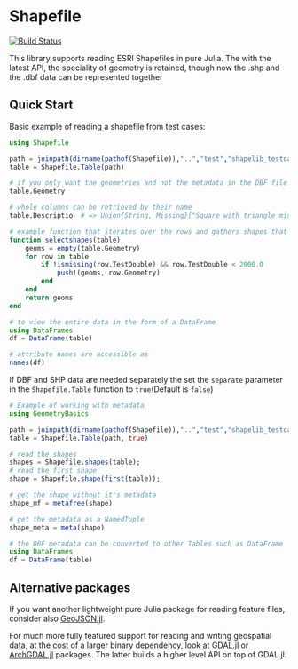 # Shapefile

[![Build Status](https://travis-ci.org/JuliaGeo/Shapefile.jl.svg)](https://travis-ci.org/JuliaGeo/Shapefile.jl)

This library supports reading ESRI Shapefiles in pure Julia.
The with the latest API, the speciality of geometry is retained, though now the .shp and the .dbf data can be represented together

## Quick Start
Basic example of reading a shapefile from test cases:

```julia
using Shapefile

path = joinpath(dirname(pathof(Shapefile)),"..","test","shapelib_testcases","test.shp")
table = Shapefile.Table(path)

# if you only want the geometries and not the metadata in the DBF file
table.Geometry

# whole columns can be retrieved by their name
table.Descriptio  # => Union{String, Missing}["Square with triangle missing", "Smaller triangle", missing]

# example function that iterates over the rows and gathers shapes that meet specific criteria
function selectshapes(table)
    geoms = empty(table.Geometry)
    for row in table
        if !ismissing(row.TestDouble) && row.TestDouble < 2000.0
            push!(geoms, row.Geometry)
        end
    end
    return geoms
end

# to view the entire data in the form of a DataFrame
using DataFrames
df = DataFrame(table)

# attribute names are accessible as
names(df)
```
If DBF and SHP data are needed separately the set the `separate` parameter in the `Shapefile.Table` function to `true`(Default is `false`) 
```julia
# Example of working with metadata
using GeometryBasics

path = joinpath(dirname(pathof(Shapefile)),"..","test","shapelib_testcases","test.shp")
table = Shapefile.Table(path, true)

# read the shapes
shapes = Shapefile.shapes(table);
# read the first shape
shape = Shapefile.shape(first(table));

# get the shape without it's metadata
shape_mf = metafree(shape)

# get the metadata as a NamedTuple
shape_meta = meta(shape)

# the DBF metadata can be converted to other Tables such as DataFrame
using DataFrames
df = DataFrame(table)
```

## Alternative packages
If you want another lightweight pure Julia package for reading feature files, consider
also [GeoJSON.jl](https://github.com/JuliaGeo/GeoJSON.jl).

For much more fully featured support for reading and writing geospatial data, at the
cost of a larger binary dependency, look at [GDAL.jl](https://github.com/JuliaGeo/GDAL.jl)
or [ArchGDAL.jl](https://github.com/yeesian/ArchGDAL.jl/) packages.
The latter builds a higher level API on top of GDAL.jl.
